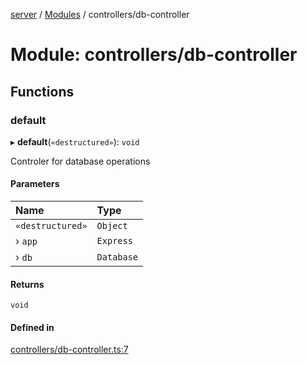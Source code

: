 [server](../README.md) / [Modules](../modules.md) / controllers/db-controller

# Module: controllers/db-controller

## Functions

### default

▸ **default**(`«destructured»`): `void`

Controler for database operations

#### Parameters

| Name | Type |
| :------ | :------ |
| `«destructured»` | `Object` |
| › `app` | `Express` |
| › `db` | `Database` |

#### Returns

`void`

#### Defined in

[controllers/db-controller.ts:7](https://github.com/Leo-Nicolle/mots-fleches/blob/cc7533b/server/lib/controllers/db-controller.ts#L7)
